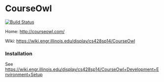 # CourseOwl

[![Build Status](http://ci.courseowl.com/github.com/crimsonredmk/courseowl/status.png?branch=master)](http://ci.courseowl.com/github.com/crimsonredmk/courseowl)

Home: http://courseowl.com/

Wiki: https://wiki.engr.illinois.edu/display/cs428sp14/CourseOwl

### Installation

See https://wiki.engr.illinois.edu/display/cs428sp14/CourseOwl+Development+Environment+Setup
